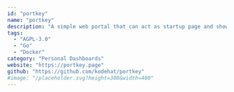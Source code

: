 ```yaml
---
id: "portkey"
name: "portkey"
description: "A simple web portal that can act as startup page and shows a collection of links/urls. Also supports adding custom pages. Everything with one config file."
tags:
  - "AGPL-3.0"
  - "Go"
  - "Docker"
category: "Personal Dashboards"
website: "https://portkey.page"
github: "https://github.com/kodehat/portkey"
#image: "/placeholder.svg?height=300&width=400"
---
```


